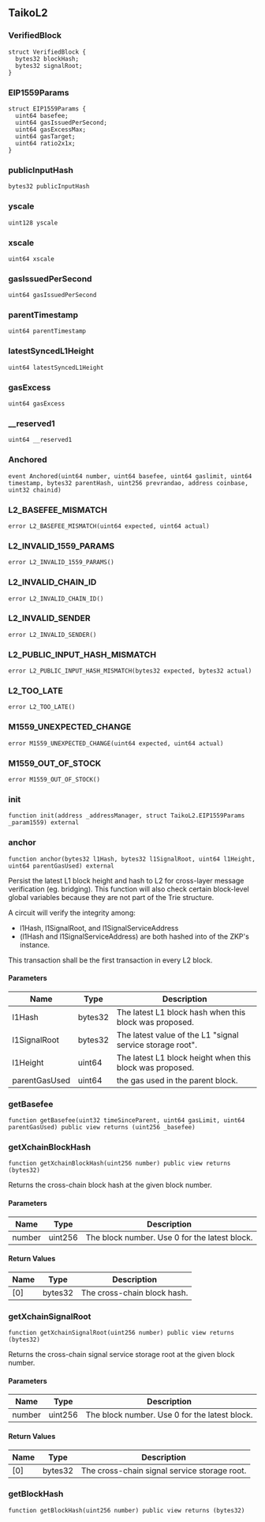 ## TaikoL2

### VerifiedBlock

```solidity
struct VerifiedBlock {
  bytes32 blockHash;
  bytes32 signalRoot;
}
```

### EIP1559Params

```solidity
struct EIP1559Params {
  uint64 basefee;
  uint64 gasIssuedPerSecond;
  uint64 gasExcessMax;
  uint64 gasTarget;
  uint64 ratio2x1x;
}
```

### publicInputHash

```solidity
bytes32 publicInputHash
```

### yscale

```solidity
uint128 yscale
```

### xscale

```solidity
uint64 xscale
```

### gasIssuedPerSecond

```solidity
uint64 gasIssuedPerSecond
```

### parentTimestamp

```solidity
uint64 parentTimestamp
```

### latestSyncedL1Height

```solidity
uint64 latestSyncedL1Height
```

### gasExcess

```solidity
uint64 gasExcess
```

### \_\_reserved1

```solidity
uint64 __reserved1
```

### Anchored

```solidity
event Anchored(uint64 number, uint64 basefee, uint64 gaslimit, uint64 timestamp, bytes32 parentHash, uint256 prevrandao, address coinbase, uint32 chainid)
```

### L2_BASEFEE_MISMATCH

```solidity
error L2_BASEFEE_MISMATCH(uint64 expected, uint64 actual)
```

### L2_INVALID_1559_PARAMS

```solidity
error L2_INVALID_1559_PARAMS()
```

### L2_INVALID_CHAIN_ID

```solidity
error L2_INVALID_CHAIN_ID()
```

### L2_INVALID_SENDER

```solidity
error L2_INVALID_SENDER()
```

### L2_PUBLIC_INPUT_HASH_MISMATCH

```solidity
error L2_PUBLIC_INPUT_HASH_MISMATCH(bytes32 expected, bytes32 actual)
```

### L2_TOO_LATE

```solidity
error L2_TOO_LATE()
```

### M1559_UNEXPECTED_CHANGE

```solidity
error M1559_UNEXPECTED_CHANGE(uint64 expected, uint64 actual)
```

### M1559_OUT_OF_STOCK

```solidity
error M1559_OUT_OF_STOCK()
```

### init

```solidity
function init(address _addressManager, struct TaikoL2.EIP1559Params _param1559) external
```

### anchor

```solidity
function anchor(bytes32 l1Hash, bytes32 l1SignalRoot, uint64 l1Height, uint64 parentGasUsed) external
```

Persist the latest L1 block height and hash to L2 for cross-layer
message verification (eg. bridging). This function will also check
certain block-level global variables because they are not part of the
Trie structure.

A circuit will verify the integrity among:

- l1Hash, l1SignalRoot, and l1SignalServiceAddress
- (l1Hash and l1SignalServiceAddress) are both hashed into of the
  ZKP's instance.

This transaction shall be the first transaction in every L2 block.

#### Parameters

| Name          | Type    | Description                                               |
| ------------- | ------- | --------------------------------------------------------- |
| l1Hash        | bytes32 | The latest L1 block hash when this block was proposed.    |
| l1SignalRoot  | bytes32 | The latest value of the L1 "signal service storage root". |
| l1Height      | uint64  | The latest L1 block height when this block was proposed.  |
| parentGasUsed | uint64  | the gas used in the parent block.                         |

### getBasefee

```solidity
function getBasefee(uint32 timeSinceParent, uint64 gasLimit, uint64 parentGasUsed) public view returns (uint256 _basefee)
```

### getXchainBlockHash

```solidity
function getXchainBlockHash(uint256 number) public view returns (bytes32)
```

Returns the cross-chain block hash at the given block number.

#### Parameters

| Name   | Type    | Description                                   |
| ------ | ------- | --------------------------------------------- |
| number | uint256 | The block number. Use 0 for the latest block. |

#### Return Values

| Name | Type    | Description                 |
| ---- | ------- | --------------------------- |
| [0]  | bytes32 | The cross-chain block hash. |

### getXchainSignalRoot

```solidity
function getXchainSignalRoot(uint256 number) public view returns (bytes32)
```

Returns the cross-chain signal service storage root at the given
block number.

#### Parameters

| Name   | Type    | Description                                   |
| ------ | ------- | --------------------------------------------- |
| number | uint256 | The block number. Use 0 for the latest block. |

#### Return Values

| Name | Type    | Description                                  |
| ---- | ------- | -------------------------------------------- |
| [0]  | bytes32 | The cross-chain signal service storage root. |

### getBlockHash

```solidity
function getBlockHash(uint256 number) public view returns (bytes32)
```
